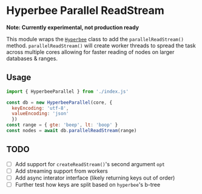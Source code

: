 # Hyperbee Parallel ReadStream

**Note: Currently experimental, not production ready**

This module wraps the [`Hyperbee`](https://github.com/holepunchto/hyperbee)
class to add the `parallelReadStream()` method. `parallelReadStream()` will
create worker threads to spread the task across multiple cores allowing for
faster reading of nodes on larger databases & ranges.

## Usage

```js
import { HyperbeeParallel } from './index.js'

const db = new HyperbeeParallel(core, {
  keyEncoding: 'utf-8',
  valueEncoding: 'json'
  })
const range = { gte: 'beep', lt: 'boop' }
const nodes = await db.parallelReadStream(range)
```

## TODO

- [ ] Add support for `createReadStream()`'s second argument `opt`
- [ ] Add streaming support from workers
- [ ] Add async interator interface (likely returning keys out of order)
- [ ] Further test how keys are split based on `hyperbee`'s b-tree
